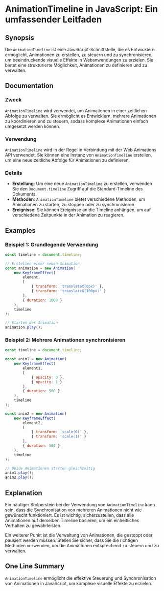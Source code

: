 <!--
Meta Description: # AnimationTimeline in JavaScript: Ein umfassender Leitfaden ## Synopsis Die `AnimationTimeline` ist eine JavaScript-Schnittstelle, die es Entwicklern...
Meta Keywords: animationen, timeline, die, animationtimeline, animation
-->

# AnimationTimeline in JavaScript: Ein umfassender Leitfaden

## Synopsis
Die `AnimationTimeline` ist eine JavaScript-Schnittstelle, die es Entwicklern ermöglicht, Animationen zu erstellen, zu steuern und zu synchronisieren, um beeindruckende visuelle Effekte in Webanwendungen zu erzielen. Sie bietet eine strukturierte Möglichkeit, Animationen zu definieren und zu verwalten.

## Documentation
### Zweck
`AnimationTimeline` wird verwendet, um Animationen in einer zeitlichen Abfolge zu verwalten. Sie ermöglicht es Entwicklern, mehrere Animationen zu koordinieren und zu steuern, sodass komplexe Animationen einfach umgesetzt werden können.

### Verwendung
`AnimationTimeline` wird in der Regel in Verbindung mit der Web Animations API verwendet. Sie können eine Instanz von `AnimationTimeline` erstellen, um eine neue zeitliche Abfolge für Animationen zu definieren. 

### Details
- **Erstellung**: Um eine neue `AnimationTimeline` zu erstellen, verwenden Sie den `Document.timeline` Zugriff auf die Standard-Timeline des Dokuments.
- **Methoden**: `AnimationTimeline` bietet verschiedene Methoden, um Animationen zu starten, zu stoppen oder zu synchronisieren.
- **Ereignisse**: Sie können Ereignisse an die Timeline anhängen, um auf verschiedene Zeitpunkte in der Animation zu reagieren.

## Examples
### Beispiel 1: Grundlegende Verwendung
```javascript
const timeline = document.timeline;

// Erstellen einer neuen Animation
const animation = new Animation(
    new KeyframeEffect(
        element,
        [
            { transform: 'translateX(0px)' },
            { transform: 'translateX(100px)' }
        ],
        { duration: 1000 }
    ),
    timeline
);

// Starten der Animation
animation.play();
```

### Beispiel 2: Mehrere Animationen synchronisieren
```javascript
const timeline = document.timeline;

const anim1 = new Animation(
    new KeyframeEffect(
        element1,
        [
            { opacity: 0 },
            { opacity: 1 }
        ],
        { duration: 500 }
    ),
    timeline
);

const anim2 = new Animation(
    new KeyframeEffect(
        element2,
        [
            { transform: 'scale(0)' },
            { transform: 'scale(1)' }
        ],
        { duration: 500 }
    ),
    timeline
);

// Beide Animationen starten gleichzeitig
anim1.play();
anim2.play();
```

## Explanation
Ein häufiger Stolperstein bei der Verwendung von `AnimationTimeline` kann sein, dass die Synchronisation von mehreren Animationen nicht wie gewünscht funktioniert. Es ist wichtig, sicherzustellen, dass alle Animationen auf derselben Timeline basieren, um ein einheitliches Verhalten zu gewährleisten. 

Ein weiterer Punkt ist die Verwaltung von Animationen, die gestoppt oder pausiert werden müssen. Stellen Sie sicher, dass Sie die richtigen Methoden verwenden, um die Animationen entsprechend zu steuern und zu verwalten.

## One Line Summary
`AnimationTimeline` ermöglicht die effektive Steuerung und Synchronisation von Animationen in JavaScript, um komplexe visuelle Effekte zu erzielen.